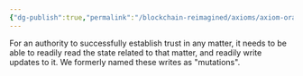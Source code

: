 ```yaml
---
{"dg-publish":true,"permalink":"/blockchain-reimagined/axioms/axiom-oracle-problem-in-authorities/","hide":true,"created":"2024-10-26T12:37:30.580+01:00","updated":"2024-10-26T14:15:55.786+01:00"}
---
```


For an authority to successfully establish trust in any matter, it needs to be able to readily read the state related to that matter, and readily write updates to it. We formerly named these writes as "mutations".